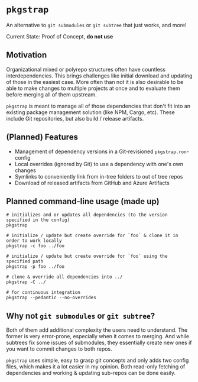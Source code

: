# `pkgstrap`

An alternative to `git submodules` or `git subtree` that just works, and more!

Current State: Proof of Concept, **do not use**

## Motivation

Organizational mixed or polyrepo structures often have countless interdependencies.
This brings challenges like initial download and updating of those in the easiest case.
More often than not it is also desirable to be able to make changes to multiple projects
at once and to evaluate them before merging all of them upstream.

`pkgstrap` is meant to manage all of those dependencies that don't fit into
an existing package management solution (like NPM, Cargo, etc).
These include Git repositories, but also build / release artifacts.

## (Planned) Features

* Management of dependency versions in a Git-revisioned `pkgstrap.ron`-config
* Local overrides (ignored by Git) to use a dependency with one's own changes
* Symlinks to conveniently link from in-tree folders to out of tree repos
* Download of released artifacts from GitHub and Azure Artifacts

## Planned command-line usage (made up)

```shell
# initializes and or updates all dependencies (to the version specified in the config)
pkgstrap
```

```shell
# initialize / update but create override for `foo` & clone it in order to work locally
pkgstrap -c foo ../foo
```

```shell
# initialize / update but create override for `foo` using the specified path
pkgstrap -p foo ../foo
```

```shell
# clone & override all dependencies into ../
pkgstrap -C ../
```

```shell
# for continuous integration
pkgstrap --pedantic --no-overrides
```

## Why not `git submodules` or `git subtree`?

Both of them add additional complexity the users need to understand. The former is very error-prone,
especially when it comes to merging. And while subtrees fix some issues of submodules, they essentially
create new ones if you want to commit changes to both repos.

`pkgstrap` uses simple, easy to grasp git concepts and only adds two config files, which makes it
a lot easier in my opinion. Both read-only fetching of dependencies and working & updating sub-repos
can be done easily.
